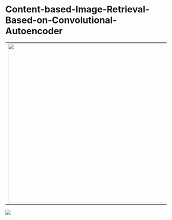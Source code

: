 # Content-based-Image-Retrieval-Based-on-Convolutional-Autoencoder

<table>
  <tr>
    <td>
      <img src="https://raw.githubusercontent.com/orxanigidov/Content-based-Image-Retrieval/master/screenshot/loss.png" width="500">
    </td>
    <td>
      <img src="https://raw.githubusercontent.com/orxanigidov/Content-based-Image-Retrieval/master/screenshot/accuracy.png" width="500">
    </td>
  </tr>
</table>

<img src="https://raw.githubusercontent.com/orxanigidov/Content-based-Image-Retrieval/master/screenshot/reconstruction.png">

